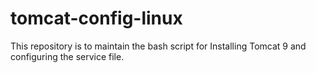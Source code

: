 # tomcat-config-linux
This repository is to maintain the bash script for Installing Tomcat 9 and configuring the service file.
